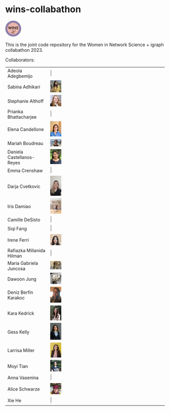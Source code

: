 # wins-collabathon

<img src="images/wins-logo.jpg"  width="10%" height="10%">

This is the joint code repository for the Women in Network Science + igraph collabathon 2023.

Collaborators:

<table>
    <tr>
    <td>Adeola Adegbemijo</td>
    <td valign="center"><img src="images/adegbemijo.jpg"  width="10%" height="10%"></td>
    </tr>
    <tr>
    <td>Sabina Adhikari</td>
    <td valign="center"><img src="images/adhikari.jpg"  width="10%" height="10%"></td>
    </tr>
    <tr>
    <td>Stephanie Althoff</td>
    <td valign="center"><img src="images/althoff.jpg"  width="10%" height="10%"></td>
    </tr>
    <tr>
    <td>Prianka Bhattacharjee</td>
    <td valign="center"><img src="images/bhattacharjee.jpg"  width="10%" height="10%"></td>
    </tr>
    <tr>
    <td>Elena Candellone</td>
    <td valign="center"><img src="images/candellone.jpg"  width="10%" height="10%"></td>
    </tr>
    <tr>
    <td>Mariah Boudreau</td>
    <td valign="center"><img src="images/boudreau.jpg"  width="10%" height="10%"></td>
    </tr>
    <tr>
    <td>Daniela Castellanos-Reyes</td>
    <td valign="center"><img src="images/Castellanos-Reyes.jpg"  width="10%" height="10%"></td>
    </tr>
    <tr>
    <td>Emma Crenshaw</td>
    <td valign="center"><img src="images/crenshaw.jpg"  width="10%" height="10%"></td>
    </tr>
    <tr>
    <td>Darja Cvetkovic</td>
    <td valign="center"><img src="images/cvetkovic.jpg"  width="10%" height="10%"></td>
    </tr>
    <tr>
    <td>Iris Damiao</td>
    <td valign="center"><img src="images/damiao_iris.png"  width="10%" height="10%"></td>
    </tr>
    <tr>
    <td>Camille DeSisto</td>
    <td valign="center"><img src="images/desisto.jpg"  width="10%" height="10%"></td>
    </tr>
    <tr>
    <td>Siqi Fang</td>
    <td valign="center"><img src="images/fang.jpg"  width="10%" height="10%"></td>
    </tr>
    <tr>
    <td>Irene Ferri</td>
    <td valign="center"><img src="images/ferri.jpg"  width="10%" height="10%"></td>
    </tr>
    <tr>
    <td>Rafiazka Millanida Hilman</td>
    <td valign="center"><img src="images/hilman.jpg"  width="10%" height="10%"></td>
    </tr>
    <tr>
    <td>Maria Gabriela Juncosa</td>
    <td valign="center"><img src="images/juncosa.jpg"  width="10%" height="10%"></td>
    </tr>
    <tr>
    <td>Dawoon Jung</td>
    <td valign="center"><img src="images/jung.jpg"  width="10%" height="10%"></td>
    </tr>
    <tr>
    <td>Deniz Berfin Karakoc</td>
    <td valign="center"><img src="images/karakoc.jpg"  width="10%" height="10%"></td>
    </tr>
    <tr>
    <td>Kara Kedrick</td>
    <td valign="center"><img src="images/kedrick.jpg"  width="10%" height="10%"></td>
    </tr>
    <tr>
    <td>Gess Kelly</td>
    <td valign="center"><img src="images/kelly.jpg"  width="10%" height="10%"></td>
    </tr>
    <tr>
    <td>Larrisa Miller</td>
    <td valign="center"><img src="images/miller.jpg"  width="10%" height="10%"></td>
    </tr>
    <tr>
    <td>Moyi Tian</td>
    <td valign="center"><img src="images/tian.jpg"  width="10%" height="10%"></td>
    </tr>
    <tr>
    <td>Anna Vasenina</td>
    <td valign="center"><img src="images/vasenina.jpg"  width="10%" height="10%"></td>
    </tr>
    <tr>
    <td>Alice Schwarze</td>
    <td valign="center"><img src="images/schwarze.jpg"  width="10%" height="10%"></td>
    </tr>
    <tr>
    <td>Xie He</td>
    <td valign="center"><img src="images/he.jpg"  width="10%" height="10%"></td>
    </tr>
</table>
